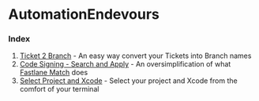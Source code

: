 # AutomationEndevours

### Index

1. [Ticket 2 Branch](https://github.com/csfelipe/AutomationEndevours/tree/develop/001-ticket-2-branch) - An easy way convert your Tickets into Branch names
2. [Code Signing - Search and Apply](https://github.com/csfelipe/AutomationEndevours/tree/develop/002-code-signing-search-and-apply) - An oversimplification of what [Fastlane Match](https://docs.fastlane.tools/actions/sync_code_signing/) does
3. [Select Project and Xcode](https://github.com/csfelipe/AutomationEndevours/tree/develop/003-select-project-and-xcode) - Select your project and Xcode from the comfort of your terminal